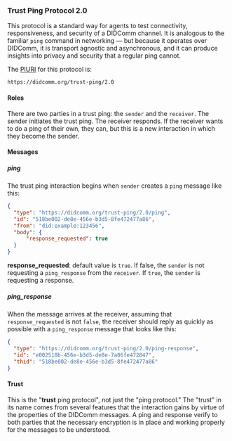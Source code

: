 ### Trust Ping Protocol 2.0

This protocol is a standard way for agents to test connectivity,
responsiveness, and security of a DIDComm channel. It is analogous to the familiar `ping` command in networking &mdash; but because it operates
over DIDComm, it is transport agnostic and asynchronous, and it can produce insights into privacy and security that a regular ping cannot.

The [PIURI](#protocol-identifier-uri) for this protocol is:

    https://didcomm.org/trust-ping/2.0

#### Roles

There are two parties in a trust ping: the `sender`
and the `receiver`. The sender initiates the trust
ping. The receiver responds. If the receiver wants
to do a ping of their own, they can, but this is a
new interaction in which they become the sender.

#### Messages

##### ping

The trust ping interaction begins when `sender`
creates a `ping` message like this:

```JSON
{
  "type": "https://didcomm.org/trust-ping/2.0/ping",
  "id": "518be002-de8e-456e-b3d5-8fe472477a86",
  "from": "did:example:123456",
  "body": {
      "response_requested": true
  }
}
```

**response_requested**: default value is `true`. If false, the `sender` is not requesting a `ping_response` from the `receiver`. If `true`, the `sender` is requesting a response.

##### ping_response

When the message arrives at the receiver, assuming that `response_requested`
is not `false`, the receiver should reply as quickly as possible with a
`ping_response` message that looks like this:

```JSON
{
  "type": "https://didcomm.org/trust-ping/2.0/ping-response",
  "id": "e002518b-456e-b3d5-de8e-7a86fe472847",
  "thid": "518be002-de8e-456e-b3d5-8fe472477a86"
}
```

#### Trust

This is the "**trust** ping protocol", not just the "ping protocol."
The "trust" in its name comes from several features that the interaction
gains by virtue of the properties of the DIDComm messages. A ping and response verify to both parties that the necessary encryption is in place and working properly for the messages to be understood.